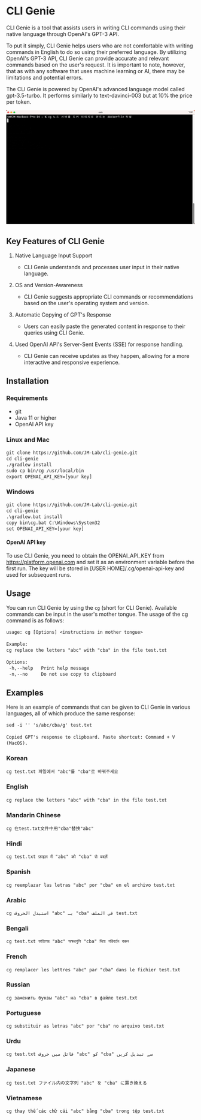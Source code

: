 # CLI Genie
CLI Genie is a tool that assists users in writing CLI commands using their native language through OpenAI's GPT-3 API.

To put it simply, CLI Genie helps users who are not comfortable with writing commands in English to do so using their preferred language. By utilizing OpenAI's GPT-3 API, CLI Genie can provide accurate and relevant commands based on the user's request. It is important to note, however, that as with any software that uses machine learning or AI, there may be limitations and potential errors.

The CLI Genie is powered by OpenAI's advanced language model called gpt-3.5-turbo. It performs similarly to text-davinci-003 but at 10% the price per token.

![Screenshot](https://raw.githubusercontent.com/JM-Lab/cli-genie/main/screenshot.gif)
## Key Features of CLI Genie
1. Native Language Input Support
   * CLI Genie understands and processes user input in their native language.

2. OS and Version-Awareness
   * CLI Genie suggests appropriate CLI commands or recommendations based on the user's operating system and version.
   
3. Automatic Copying of GPT's Response
   * Users can easily paste the generated content in response to their queries using CLI Genie.

4. Used OpenAI API's Server-Sent Events (SSE) for response handling.
   * CLI Genie can receive updates as they happen, allowing for a more interactive and responsive experience.

## Installation

### Requirements
- git
- Java 11 or higher
- OpenAI API key

### Linux and Mac
```
git clone https://github.com/JM-Lab/cli-genie.git
cd cli-genie
./gradlew install
sudo cp bin/cg /usr/local/bin
export OPENAI_API_KEY=[your key]
```
### Windows
```
git clone https://github.com/JM-Lab/cli-genie.git
cd cli-genie
.\gradlew.bat install
copy bin\cg.bat C:\Windows\System32
set OPENAI_API_KEY=[your key]
```
#### OpenAI API key
To use CLI Genie, you need to obtain the OPENAI_API_KEY from https://platform.openai.com and set it as an environment variable before the first run. The key will be stored in [USER HOME]/.cg/openai-api-key and used for subsequent runs.

## Usage
You can run CLI Genie by using the `cg` (short for CLI Genie). Available commands can be input in the user's mother 
tongue. 
The usage of the cg command is as follows:
```
usage: cg [Options] <instructions in mother tongue>

Example:
cg replace the letters "abc" with "cba" in the file test.txt

Options:
 -h,--help   Print help message
 -n,--no     Do not use copy to clipboard
```
## Examples
Here is an example of commands that can be given to CLI Genie in various languages, all of which produce the same response:
```
sed -i '' 's/abc/cba/g' test.txt

Copied GPT's response to clipboard. Paste shortcut: Command + V (MacOS).
```

### Korean
```
cg test.txt 파일에서 "abc"를 "cba"로 바꿔주세요
```

### English
```
cg replace the letters "abc" with "cba" in the file test.txt
```

### Mandarin Chinese
```
cg 在test.txt文件中用"cba"替换"abc"
```

### Hindi
```
cg test.txt फ़ाइल में "abc" को "cba" से बदलें
```

### Spanish
```
cg reemplazar las letras "abc" por "cba" en el archivo test.txt
```

### Arabic
```
cg استبدل الحروف "abc" بـ "cba" في الملف test.txt
```

### Bengali
```
cg test.txt ফাইলের "abc" অক্ষরগুলি "cba" দিয়ে পরিবর্তন করুন
```

### French
```
cg remplacer les lettres "abc" par "cba" dans le fichier test.txt
```

### Russian
```
cg заменить буквы "abc" на "cba" в файле test.txt
```

### Portuguese
```
cg substituir as letras "abc" por "cba" no arquivo test.txt
```

### Urdu
```
cg test.txt فائل میں حروف "abc" کو "cba" سے تبدیل کریں
```

### Japanese
```
cg test.txt ファイル内の文字列 "abc" を "cba" に置き換える
```

### Vietnamese
```
cg thay thế các chữ cái "abc" bằng "cba" trong tệp test.txt
```